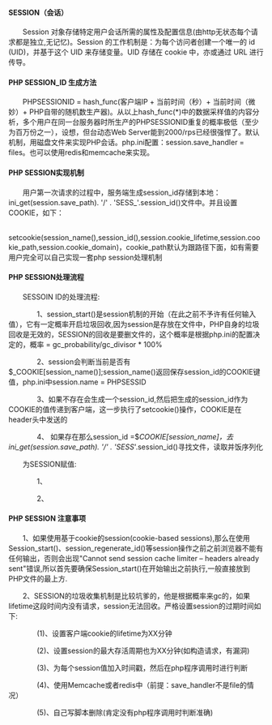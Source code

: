 #### SESSION（会话）

&emsp;&emsp;Session 对象存储特定用户会话所需的属性及配置信息(由http无状态每个请求都是独立,无记忆)。Session 的工作机制是：为每个访问者创建一个唯一的 id (UID)，并基于这个 UID 来存储变量。UID 存储在 cookie 中，亦或通过 URL 进行传导。

#### PHP SESSION_ID 生成方法

&emsp;&emsp;PHPSESSIONID = hash_func(客户端IP + 当前时间（秒）+ 当前时间（微妙）+ PHP自带的随机数生产器)。从以上hash_func(*)中的数据采样值的内容分析，多个用户在同一台服务器时所生产的PHPSESSIONID重复的概率极低（至少为百万份之一），设想，但台动态Web Server能到2000/rps已经很强悍了。默认机制，用磁盘文件来实现PHP会话。php.ini配置：session.save_handler = files。也可以使用redis和memcache来实现。

#### PHP SESSION实现机制

&emsp;&emsp;用户第一次请求的过程中，服务端生成session_id存储到本地：ini_get(session.save_path). '/' . 'SESS_'.session_id()文件中。并且设置COOKIE，如下：

&emsp;&emsp;setcookie(session_name(),session_id(),session.cookie_lifetime,session.cookie_path,session.cookie_domain)，cookie_path默认为跟路径下面，如有需要用户完全可以自己实现一套php session处理机制

#### PHP SESSION处理流程

&emsp;&emsp;SESSOIN ID的处理流程:

&emsp;&emsp;&emsp;&emsp;1、session_start()是session机制的开始（在此之前不予许有任何输入值），它有一定概率开启垃圾回收,因为session是存放在文件中，PHP自身的垃圾回收是无效的，SESSION的回收是要删文件的，这个概率是根据php.ini的配置决定的，概率 = gc_probability/gc_divisor * 100%

&emsp;&emsp;&emsp;&emsp;2、session会判断当前是否有$_COOKIE[session_name()];session_name()返回保存session_id的COOKIE键值，php.ini中session.name = PHPSESSID 

&emsp;&emsp;&emsp;&emsp;3、如果不存在会生成一个session_id,然后把生成的session_id作为COOKIE的值传递到客户端，这一步执行了setcookie()操作，COOKIE是在header头中发送的

&emsp;&emsp;&emsp;&emsp;4、 如果存在那么session_id =$_COOKIE[session_name]，去ini_get(session.save_path). '/' . 'SESS_'.session_id()寻找文件，读取并饭序列化

&emsp;&emsp;为SESSION赋值:

&emsp;&emsp;&emsp;&emsp;1、

&emsp;&emsp;&emsp;&emsp;2、

#### PHP SESSION 注意事项 

&emsp;&emsp;1、如果使用基于cookie的session(cookie-based sessions),那么在使用Session_start()、session_regenerate_id()等session操作之前之前浏览器不能有任何输出，否则会出现"Cannot send session cache limiter – headers already sent"错误,所以首先要确保Session_start()在开始输出之前执行,一般直接放到PHP文件的最上方.

&emsp;&emsp;2、SESSION的垃圾收集机制是比较坑爹的，他是根据概率来gc的，如果lifetime这段时间内没有请求，session无法回收。严格设置session的过期时间如下:

&emsp;&emsp;&emsp;&emsp;(1)、设置客户端cookie的lifetime为XX分钟

&emsp;&emsp;&emsp;&emsp;(2)、设置session的最大存活周期也为XX分钟(如构造请求，有漏洞)

&emsp;&emsp;&emsp;&emsp;(3)、为每个session值加入时间戳，然后在php程序调用时进行判断

&emsp;&emsp;&emsp;&emsp;(4)、使用Memcache或者redis中（前提：save_handler不是file的情况）

&emsp;&emsp;&emsp;&emsp;(5)、自己写脚本删除(肯定没有php程序调用时判断准确)



